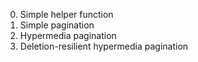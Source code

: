 0. Simple helper function
1. Simple pagination
2. Hypermedia pagination
3. Deletion-resilient hypermedia pagination
